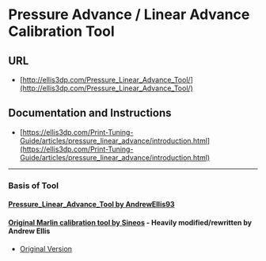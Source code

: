 # Pressure Advance / Linear Advance Calibration Tool

## URL

- [http://ellis3dp.com/Pressure_Linear_Advance_Tool/](http://ellis3dp.com/Pressure_Linear_Advance_Tool/)

## Documentation and Instructions

- [https://ellis3dp.com/Print-Tuning-Guide/articles/pressure_linear_advance/introduction.html](https://ellis3dp.com/Print-Tuning-Guide/articles/pressure_linear_advance/introduction.html)

---

### Basis of Tool

#### [Pressure_Linear_Advance_Tool by AndrewEllis93](https://github.com/AndrewEllis93/Pressure_Linear_Advance_Tool)

#### [Original Marlin calibration tool by Sineos](https://github.com/Sineos/k-factorjs) - Heavily modified/rewritten by Andrew Ellis

- [Original Version](http://marlinfw.org/tools/lin_advance/k-factor.html)
